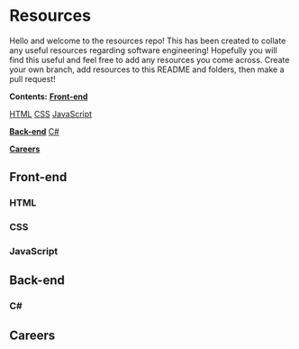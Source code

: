 # Resources
Hello and welcome to the resources repo! This has been created to collate any useful resources regarding software engineering! Hopefully you will find this useful and feel free to add any resources you come across. Create your own branch, add resources to this README and folders, then make a pull request!

**Contents:**
[**Front-end**](https://github.com/cBridges851/SCG-Coding-Club-Resources/blob/Layout/README.md#front-end)

[HTML](https://github.com/cBridges851/SCG-Coding-Club-Resources/blob/Layout/README.md#html)
[CSS](https://github.com/cBridges851/SCG-Coding-Club-Resources/blob/Layout/README.md#css)
[JavaScript](https://github.com/cBridges851/SCG-Coding-Club-Resources/blob/Layout/README.md#javascript)
	
[**Back-end**](https://github.com/cBridges851/SCG-Coding-Club-Resources/blob/Layout/README.md#back-end)
[C#](https://github.com/cBridges851/SCG-Coding-Club-Resources/blob/Layout/README.md#c)
	
[**Careers**](https://github.com/cBridges851/SCG-Coding-Club-Resources/blob/Layout/README.md#c)

## Front-end
### HTML

### CSS

### JavaScript

## Back-end
### C#

## Careers
